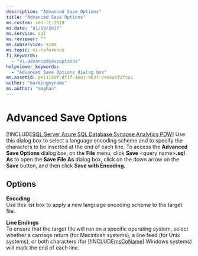 ```yaml
---
description: "Advanced Save Options"
title: "Advanced Save Options"
ms.custom: seo-lt-2019
ms.date: "01/19/2017"
ms.service: sql
ms.reviewer: ""
ms.subservice: ssms
ms.topic: ui-reference
f1_keywords: 
  - "vs.advancedsaveoptions"
helpviewer_keywords: 
  - "Advanced Save Options dialog box"
ms.assetid: 6e11159f-df1f-4681-9b37-c4a5e5f2fca1
author: "markingmyname"
ms.author: "maghan"
---
```

# Advanced Save Options
[!INCLUDE[SQL Server Azure SQL Database Synapse Analytics PDW](../../includes/applies-to-version/sql-asdb-asdbmi-asa-pdw.md)]
Use this dialog box to select a language encoding scheme and to specify the characters to be inserted at the end of each line. To access the **Advanced Save Options** dialog box, on the **File** menu, click **Save** \<query name\>**.sql As** to open the **Save File As** dialog box, click on the down arrow on the **Save** button, and then click **Save with Encoding**.  
  
## Options  
**Encoding**  
Use this list box to apply a new language encoding scheme to the target file.  
  
**Line Endings**  
To ensure that the target file will run on a specific operating system, select whether a carriage return (for Macintosh systems), a line feed (for Unix systems), or both characters (for [!INCLUDE[msCoName](../../includes/msconame-md.md)] Windows systems) will mark the end of each line.  
  
